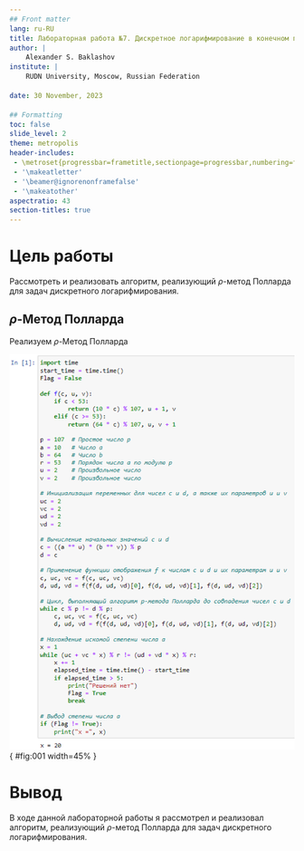 ```yaml
---
## Front matter
lang: ru-RU
title: Лабораторная работа №7. Дискретное логарифмирование в конечном поле.
author: |
	Alexander S. Baklashov
institute: |
	RUDN University, Moscow, Russian Federation

date: 30 November, 2023

## Formatting
toc: false
slide_level: 2
theme: metropolis
header-includes: 
 - \metroset{progressbar=frametitle,sectionpage=progressbar,numbering=fraction}
 - '\makeatletter'
 - '\beamer@ignorenonframefalse'
 - '\makeatother'
aspectratio: 43
section-titles: true
---
```


# Цель работы

Рассмотреть и реализовать алгоритм, реализующий $\rho$-метод Полларда для задач дискретного логарифмирования.

## $\rho$-Метод Полларда

Реализуем $\rho$-Метод Полларда

![$\rho$-Метод Полларда](image/1.png){ #fig:001 width=45% }

# Вывод

В ходе данной лабораторной работы я рассмотрел и реализовал алгоритм, реализующий $\rho$-метод Полларда для задач дискретного логарифмирования.